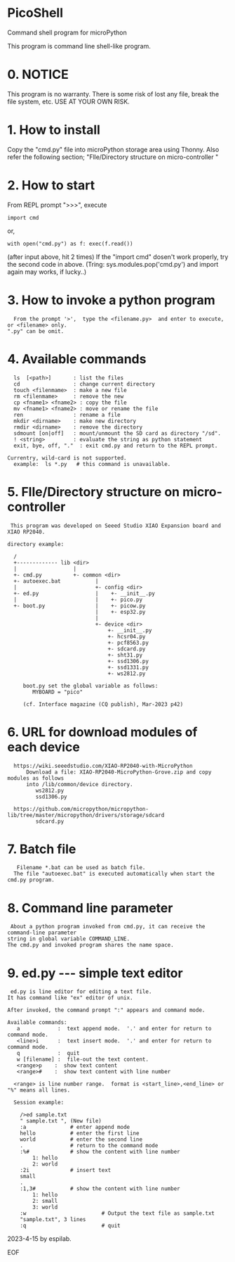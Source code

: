 # PicoShell
Command shell program for microPython 

This program is command line shell-like program.  


# 0. NOTICE
This program is no warranty. There is some risk of lost any file, break the file system, etc.
USE AT YOUR OWN RISK.

# 1. How to install
Copy the "cmd.py" file into microPython storage area using Thonny.
Also refer the following section; "Flle/Directory structure on micro-controller "

# 2. How to start
From REPL prompt ">>>", execute

    import cmd

or,

    with open("cmd.py") as f: exec(f.read())

(after input above, hit <enter> 2 times) 
If the "import cmd"  dosen't work properly, try the second code in above. (Tring: sys.modules.pop('cmd.py') and import again may works, if lucky..)
    

# 3. How to invoke a python program
      From the prompt '>',  type the <filename.py>  and enter to execute, or <filename> only.
    ".py" can be omit.


# 4. Available commands
      ls  [<path>]       : list the files 
      cd                 : change current directory
      touch <filenmame>  : make a new file 
      rm <filenmame>     : remove the new  
      cp <fname1> <fname2> : copy the file         
      mv <fname1> <fname2> : move or rename the file
      ren                : rename a file
      mkdir <dirname>    : make new directory
      rmdir <dirname>    : remove the directory
      sdmount [on|off]   : mount/unmount the SD card as directory "/sd".
      ! <string>         : evaluate the string as python statement
      exit, bye, off, "."  : exit cmd.py and return to the REPL prompt.

    Currentry, wild-card is not supported.  
      example:  ls *.py   # this command is unavailable.    


# 5. Flle/Directory structure on micro-controller 

     This program was developed on Seeed Studio XIAO Expansion board and XIAO RP2040.

    directory example:

      /
      +------------- lib <dir> 
      |                  |
      +- cmd.py          +- common <dir>
      +- autoexec.bat           |  
      |                         +- config <dir> 
      +- ed.py                  |    +- __init__.py
      |                         |    +- pico.py
      +- boot.py                |    +- picow.py
                                |    +- esp32.py
                                |
                                +- device <dir>
                                    +- __init__.py
                                    +- hcsr04.py
                                    +- pcf8563.py
                                    +- sdcard.py
                                    +- sht31.py
                                    +- ssd1306.py
                                    +- ssd1331.py
                                    +- ws2812.py

         boot.py set the global variable as follows:
            MYBOARD = "pico"

         (cf. Interface magazine (CQ publish), Mar-2023 p42)


# 6. URL for download modules of each device
  
      https://wiki.seeedstudio.com/XIAO-RP2040-with-MicroPython
          Download a file: XIAO-RP2040-MicroPython-Grove.zip and copy modules as follows
          into /lib/common/device directory.
             ws2812.py  
             ssd1306.py

      https://github.com/micropython/micropython-lib/tree/master/micropython/drivers/storage/sdcard
             sdcard.py 


# 7. Batch file
       Filename *.bat can be used as batch file.
      The file "autoexec.bat" is executed automatically when start the cmd.py program.


# 8. Command line parameter
     About a python program invoked from cmd.py, it can receive the command-line parameter
    string in global variable COMMAND_LINE.  
    The cmd.py and invoked program shares the name space.


# 9. ed.py --- simple text editor
     ed.py is line editor for editing a text file.  
    It has command like "ex" editor of unix.
 
    After invoked, the command prompt ":" appears and command mode.

    Available commands:
       a            :  text append mode.  '.' and enter for return to command mode.
       <line>i      :  text insert mode.  '.' and enter for return to command mode.
       q            :  quit
       w [filename] :  file-out the text content.
       <range>p    :  show text content
       <range>#    :  show text content with line number

      <range> is line number range.  format is <start_line>,<end_line> or "%" means all lines. 
  
      Session example:

        />ed sample.txt
        " sample.txt ", (New file)
        :a              # enter append mode
        hello           # enter the first line
        world           # enter the second line
        .               # return to the command mode
        :%#             # show the content with line number
            1: hello
            2: world
        :2i             # insert text
        small
        .
        :1,3#           # show the content with line number
            1: hello
            2: small
            3: world
        :w                        # Output the text file as sample.txt
        "sample.txt", 3 lines
        :q                        # quit 


2023-4-15 by espilab.

EOF
